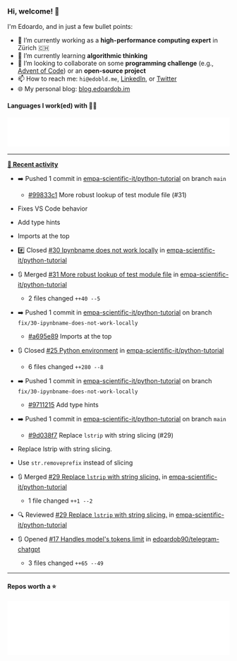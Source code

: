 ### Hi, welcome! 👋 

I'm Edoardo, and in just a few bullet points:

- 🔭 I’m currently working as a **high-performance computing expert** in Zürich 🇨🇭
- 🌱 I’m currently learning **algorithmic thinking**
- 👯 I’m looking to collaborate on some **programming challenge** (e.g., [Advent of Code](https://github.com/edoardob90/aoc2022)) or an **open-source project**
- 📫 How to reach me: `hi@edobld.me`, [LinkedIn](https://linkedin.com/in/edobld), or [Twitter](https://twitter.com/eadweard90)
- 🌐 My personal blog: [blog.edoardob.im](https://blog.edoardob.im)

#### Languages I work(ed) with 👨‍💻

<img src="https://github.com/edoardob90/edoardob90/blob/main/.cache/languages.svg">

---

**[📰 Recent activity](https://github.com/edoardob90)**
* ➡️ Pushed 1 commit in [empa-scientific-it/python-tutorial](https://github.com/empa-scientific-it/python-tutorial) on branch `main`
  * [#99833c1](https://github.com/empa-scientific-it/python-tutorial/commit/99833c1) More robust lookup of test module file (#31)

* Fixes VS Code behavior

* Add type hints

* Imports at the top
* #️⃣ Closed [#30 Ipynbname does not work locally](https://github.com/empa-scientific-it/python-tutorial/issues/30) in [empa-scientific-it/python-tutorial](https://github.com/empa-scientific-it/python-tutorial)
* 🔃 Merged [#31 More robust lookup of test module file](https://github.com/empa-scientific-it/python-tutorial/pull/31) in [empa-scientific-it/python-tutorial](https://github.com/empa-scientific-it/python-tutorial)
  * 2 files changed `++40 --5`
* ➡️ Pushed 1 commit in [empa-scientific-it/python-tutorial](https://github.com/empa-scientific-it/python-tutorial) on branch `fix/30-ipynbname-does-not-work-locally`
  * [#a695e89](https://github.com/empa-scientific-it/python-tutorial/commit/a695e89) Imports at the top
* 🔃 Closed [#25 Python environment](https://github.com/empa-scientific-it/python-tutorial/pull/25) in [empa-scientific-it/python-tutorial](https://github.com/empa-scientific-it/python-tutorial)
  * 6 files changed `++280 --8`
* ➡️ Pushed 1 commit in [empa-scientific-it/python-tutorial](https://github.com/empa-scientific-it/python-tutorial) on branch `fix/30-ipynbname-does-not-work-locally`
  * [#9711215](https://github.com/empa-scientific-it/python-tutorial/commit/9711215) Add type hints
* ➡️ Pushed 1 commit in [empa-scientific-it/python-tutorial](https://github.com/empa-scientific-it/python-tutorial) on branch `main`
  * [#9d038f7](https://github.com/empa-scientific-it/python-tutorial/commit/9d038f7) Replace `lstrip` with string slicing (#29)

* Replace lstrip with string slicing.

* Use `str.removeprefix` instead of slicing
* 🔃 Merged [#29 Replace `lstrip` with string slicing.](https://github.com/empa-scientific-it/python-tutorial/pull/29) in [empa-scientific-it/python-tutorial](https://github.com/empa-scientific-it/python-tutorial)
  * 1 file changed `++1 --2`
* 🔍 Reviewed [#29 Replace `lstrip` with string slicing.](https://github.com/empa-scientific-it/python-tutorial/pull/29) in [empa-scientific-it/python-tutorial](https://github.com/empa-scientific-it/python-tutorial)
* 🔃 Opened [#17 Handles model&#39;s tokens limit](https://github.com/edoardob90/telegram-chatgpt/pull/17) in [edoardob90/telegram-chatgpt](https://github.com/edoardob90/telegram-chatgpt)
  * 3 files changed `++65 --49`


---

#### Repos worth a ⭐

<img src="https://github.com/edoardob90/edoardob90/blob/main/.cache/stars.svg">

<!--
- ⚡ Fun fact: ...
- 🤔 I’m looking for help with ...
- 💬 Ask me about ...
-->
